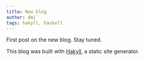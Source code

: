 ```yaml
---
title: New blog
author: dmj`
tags: hakyll, haskell
---
```

First post on the new blog. Stay tuned.
<!--more-->
This blog was built with <a target="_blank"
href="http://jaspervdj.be/hakyll">Hakyll</a>, a static site generator.


